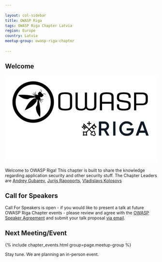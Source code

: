 ```yaml
---

layout: col-sidebar
title: OWASP Riga
tags: OWASP Riga Chapter Latvia
region: Europe
country: Latvia
meetup-group: owasp-riga-chapter

---
```



## Welcome

<img src="assets/images/OWASP Riga Chapter Logo2.png" alt="OWASP Riga">

Welcome to OWASP Riga! This chapter is built to share the knowledge regarding application security and other security stuff. The Chapter Leaders are <a href="mailto:andrey.gubarev@owasp.org">Andrey Gubarev</a>, <a href="mailto:jurijs.rapoports@owasp.org">Jurijs Rapoports</a>, <a href="mailto:vladislavs.kolosovs@owasp.org">Vladislavs Kolosovs</a>


## Call for Speakers
Call For Speakers is open - if you would like to present a talk at future OWASP Riga Chapter events - please review and agree with the [OWASP Speaker Agreement](https://owasp.org/www-policy/legal/speaker-agreement) and submit your talk proposal [via email](mailto:owasp-riga-chapter@owasp.org).

Next Meeting/Event 
---------------------
{% include chapter_events.html group=page.meetup-group %}

Stay tune. We are planning an in-person event. 
